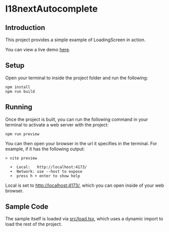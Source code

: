 # I18nextAutocomplete

## Introduction

This project provides a simple example of LoadingScreen in action.

You can view a live demo [here](https://crow281.github.io/light-loading-screen/sample/load-operations/).

## Setup

Open your terminal to inside the project folder and run the following:

```console
npm install
npm run build
```

## Running

Once the project is built, you can run the following command in your terminal to activate a web server with the project:

```console
npm run preview
```

You can then open your browser in the url it specifies in the terminal. For example, if it has the following output:

```console
> vite preview

  ➜  Local:   http://localhost:4173/
  ➜  Network: use --host to expose
  ➜  press h + enter to show help
```

Local is set to [http://localhost:4173/](http://localhost:4173/), which you can open inside of your web browser.

## Sample Code

The sample itself is loaded via [src/load.tsx](src/load.tsx), which uses a dynamic import to load the rest of the project.